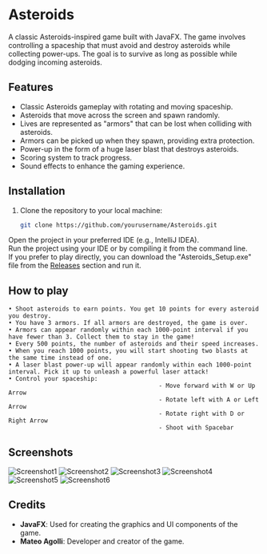 # Asteroids
A classic Asteroids-inspired game built with JavaFX. The game involves controlling a spaceship that must avoid and destroy asteroids while collecting power-ups. The goal is to survive as long as possible while dodging incoming asteroids.

## Features
- Classic Asteroids gameplay with rotating and moving spaceship.
- Asteroids that move across the screen and spawn randomly.
- Lives are represented as "armors" that can be lost when colliding with asteroids.
- Armors can be picked up when they spawn, providing extra protection.
- Power-up in the form of a huge laser blast that destroys asteroids.
- Scoring system to track progress.
- Sound effects to enhance the gaming experience.

## Installation
1. Clone the repository to your local machine:

   ```bash
   git clone https://github.com/yourusername/Asteroids.git
   
Open the project in your preferred IDE (e.g., IntelliJ IDEA).  
Run the project using your IDE or by compiling it from the command line.  
If you prefer to play directly, you can download the "Asteroids_Setup.exe" file from the [Releases](https://github.com/MateoAgolli/Asteroids/releases/tag/v1.0.0) section and run it.

## How to play
```
• Shoot asteroids to earn points. You get 10 points for every asteroid you destroy.  
• You have 3 armors. If all armors are destroyed, the game is over.  
• Armors can appear randomly within each 1000-point interval if you have fewer than 3. Collect them to stay in the game!  
• Every 500 points, the number of asteroids and their speed increases.  
• When you reach 1000 points, you will start shooting two blasts at the same time instead of one.  
• A laser blast power-up will appear randomly within each 1000-point interval. Pick it up to unleash a powerful laser attack!  
• Control your spaceship:  
                                          - Move forward with W or Up Arrow  
                                          - Rotate left with A or Left Arrow  
                                          - Rotate right with D or Right Arrow  
                                          - Shoot with Spacebar  
```

## Screenshots
![Screenshot1](screenshots/Asteroids1.png)
![Screenshot2](screenshots/Asteroids2.png)
![Screenshot3](screenshots/Asteroids3.png)
![Screenshot4](screenshots/Asteroids4.png)
![Screenshot5](screenshots/Asteroids5.png)
![Screenshot6](screenshots/Asteroids6.png)

## Credits
- **JavaFX**: Used for creating the graphics and UI components of the game.
- **Mateo Agolli**: Developer and creator of the game.
